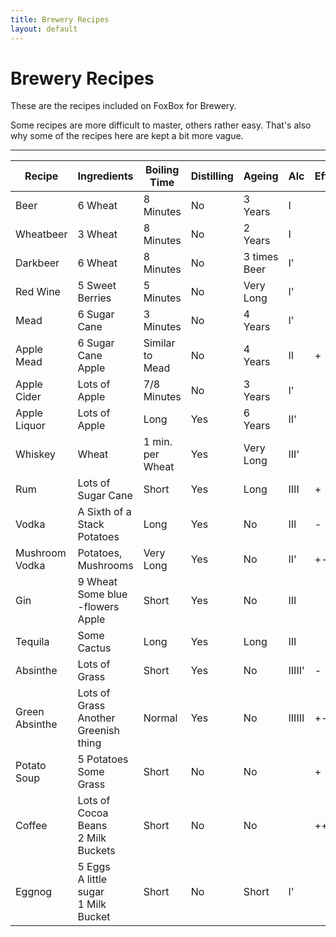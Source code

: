 ```yaml
---
title: Brewery Recipes
layout: default
---
```


# Brewery Recipes
These are the recipes included on FoxBox for Brewery.

Some recipes are more difficult to master, others rather easy. That's also why some of the recipes here are kept a bit more vague.  

***


| Recipe       | Ingredients                | Boiling Time | Distilling | Ageing | Alc | Effects |
|-------------|-------------|-----|-----|-----|-----|---|
| Beer         | 6 Wheat                    | 8 Minutes       | No  | 3 Years         | I    |    |
| Wheatbeer    | 3 Wheat                    | 8 Minutes       | No  | 2 Years       | I    |    |
| Darkbeer     | 6 Wheat                    | 8 Minutes       | No  | 3 times Beer | I'   |    |
| Red Wine     | 5 Sweet Berries            | 5 Minutes       | No  | Very Long       | I'   |    |
| Mead         | 6 Sugar Cane               | 3 Minutes       | No  | 4 Years         | I'   |    |
| Apple Mead   | 6 Sugar Cane<br>Apple      | Similar to Mead | No  | 4 Years         | II   | +  |
| Apple Cider  | Lots of Apple              | 7/8 Minutes     | No  | 3 Years         | I'   |    |
| Apple Liquor | Lots of Apple              | Long            | Yes | 6 Years      | II'  |    |
| Whiskey      | Wheat                      | 1 min. per Wheat | Yes | Very Long   | III' |    |
| Rum          | Lots of Sugar Cane         | Short           | Yes | Long            | IIII | +  |
| Vodka        | A Sixth of a Stack Potatoes | Long           | Yes | No                     | III  | -  |
| Mushroom Vodka | Potatoes, Mushrooms      | Very Long       | Yes | No                     | II' | +- |
| Gin          | 9 Wheat<br>Some blue -flowers<br>Apple | Short | Yes | No                    | III  |    |
| Tequila      | Some Cactus                | Long            | Yes | Long          | III  |    |
| Absinthe     | Lots of Grass              | Short           | Yes | No                   | IIIII' | -  |
| Green Absinthe | Lots of Grass<br>Another Greenish thing | Normal | Yes | No             | IIIIII | +- |
| Potato Soup  | 5 Potatoes<br>Some Grass   | Short           | No  | No                     |      | +  |
| Coffee       | Lots of Cocoa Beans<br>2 Milk Buckets | Short | No | No                     |      | ++ |
| Eggnog      | 5 Eggs<br>A little sugar<br>1 Milk Bucket | Short | No | Short          | I'   |    |

